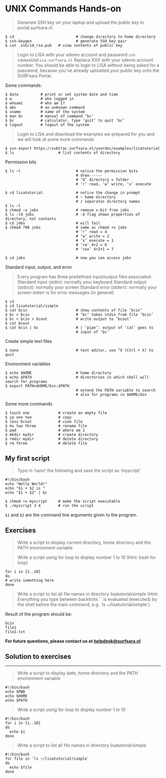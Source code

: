 # UNIX Commands Hands-on


> Generate SSH key on your laptop and upload the public key to portal.surfsara.nl
```
$ cd                            # change directory to home directory
$ ssh-keygen                    # generate SSH key pair
$ cat .ssh/id_rsa.pub   # view contents of public key
```

> Login to  LISA with your sdemo account and password
`ssh sdemoXXX@lisa.surfsara.nl`
Replace XXX with your sdemo account number. You should be able to login to LISA without being asked for a password, because you’ve already uploaded your public key onto the SURFsara Portal.

Some commands:
```
$ date          # print or set system date and time
$ w             # who logged in
$ whoami        # who am I?
$ abc           # an unknown command
$ uname         # name of the system
$ man bc        # manual of command ‘bc’
$ bc            # calculator, type ‘quit’ to quit ‘bc’
$ logout        # logout of the system
```

> Login to LISA and download the examples we prepared for you and we will look at some more commands
```
$ svn export https://subtrac.surfsara.nl/userdoc/examples/lisatutorial
$ ls                    # list contents of directory
```
Permission bits
```
$ ls –l                         # notice the permission bits
                                # drwx------
                                # ‘d’ directory = folder
                                # ‘r’ read, ‘w’ write, ‘x’ execute

$ cd lisatutorial               # notice the change in prompt
                                # ~ home directory
                                # / separates directory names
$ ls –l
$ chmod –x jobs                 # remove x-bit from jobs
$ ls –ld jobs                   # -d flag shows properties of directory, not contents
$ cd jobs                       # will fail
$ chmod 700 jobs                # same as chmod +x jobs
                                # ‘r’ read = 4
                                # ‘w’ write = 2
                                # ‘x’ execute = 1
                                # ‘rw’ 4+2 = 6
                                # ‘rwx’ 4+2+1 = 7

$ cd jobs                       # now you can access jobs
```
Standard input, output, and error

> Every program has three predefined input/output files associated:
Standard input (stdin): normally your keyboard
Standard output (stdout): normally your screen
Standard error (stderr): normally your screen
stderr is for error messages (in general)
```
$ cd
$ cd lisatutorial/simple
$ cat bcin                      # show contents of file ‘bcin’
$ bc < bcin                     # ‘bc’ takes stdin from file ‘bcin’
$ bc < bcin > bcout             # write output to ‘bcout’
$ cat bcout
$ cat bcin | bc                 # | ‘pipe’: output of ‘cat’ goes to
                                # input of ‘bc’
```

Create simple text files
```
$ nano                          # text editor, use ^X (Ctrl + X) to quit 
```

Environment variables
```
$ echo $HOME                    # home directory
$ echo $PATH                    # directories in which shell will search for programs
$ export PATH=$HOME/bin:$PATH
                                # extend the PATH variable to search
                                # also for programs in $HOME/bin
```
Some more commands      
```
$ touch one             # create an empty file
$ cp one two            # copy
$ less bcout            # view file
$ mv two three          # rename file
$ pwd                   # where am I
$ mkdir mydir           # create directory
$ rmdir mydir           # delete directory
$ rm three              # delete file
```
## My first script
> Type in ‘nano’ the following and save the script as ‘myscript’ 

```
#!/bin/bash
echo "Hello World!"
echo "$1 + $2 is "
echo "$1 + $2" | bc

$ chmod +x myscript     # make the script executable
$ ./myscript 3 4        # run the script
```
`$1` and `$2` are the command line arguments given to the program.

## Exercises
> Write a script to display current directory, home directory and the PATH environment variable

> Write a script using for loop to display number 1 to 10
(Hint: bash for loop)
```
for i in {1..10}
do
# write something here
done
```

> Write a script to list all file names in directory lisatutorial/simple
(Hint: Everything you type between backticks `` is evaluated (executed) by the shell before the main command,
e.g. \`ls ~/lisatutorial/simple\`)

Result of the program should be:
```
bcin
file1
file2.txt
```
**For future questions, please contact us at helpdesk@surfsara.nl**

## Solution to exercises
---
> Write a script to display date, home directory and the PATH environment variable
```
#!/bin/bash
echo $PWD
echo $HOME
echo $PATH
```
> Write a script using for loop to display number 1 to 10
```
#!/bin/bash
for i in {1..10}
do
  echo $i
done
```
> Write a script to list all file names in directory lisatutorial/simple

```
#!/bin/bash
for file in `ls ~/lisatutorial/simple`
do
  echo $file
done
```
